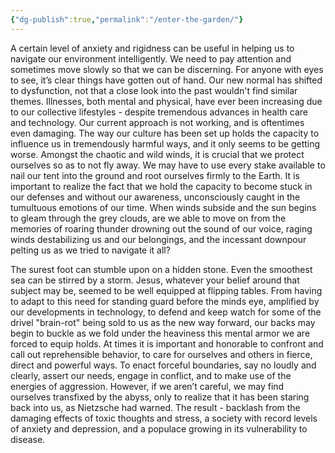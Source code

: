 ```yaml
---
{"dg-publish":true,"permalink":"/enter-the-garden/"}
---
```


A certain level of anxiety and rigidness can be useful in helping us to navigate our environment intelligently. We need to pay attention and sometimes move slowly so that we can be discerning. For anyone with eyes to see, it’s clear things have gotten out of hand. Our new normal has shifted to dysfunction, not that a close look into the past wouldn't find similar themes. Illnesses, both mental and physical, have ever been increasing due to our collective lifestyles - despite tremendous advances in health care and technology. Our current approach is not working, and is oftentimes even damaging. The way our culture has been set up holds the capacity to influence us in tremendously harmful ways, and it only seems to be getting worse. Amongst the chaotic and wild winds, it is crucial that we protect ourselves so as to not fly away. We may have to use every stake available to nail our tent into the ground and root ourselves firmly to the Earth. It is important to realize the fact that we hold the capacity to become stuck in our defenses and without our awareness, unconsciously caught in the tumultuous emotions of our time. When winds subside and the sun begins to gleam through the grey clouds, are we able to move on from the memories of roaring thunder drowning out the sound of our voice, raging winds destabilizing us and our belongings, and the incessant downpour pelting us as we tried to navigate it all? 

The surest foot can stumble upon on a hidden stone. Even the smoothest sea can be stirred by a storm. Jesus, whatever your belief around that subject may be, seemed to be well equipped at flipping tables. From having to adapt to this need for standing guard before the minds eye, amplified by our developments in technology, to defend and keep watch for some of the drivel "brain-rot" being sold to us as the new way forward, our backs may begin to buckle as we fold under the heaviness this mental armor we are forced to equip holds. At times it is important and honorable to confront and call out reprehensible behavior, to care for ourselves and others in fierce, direct and powerful ways. To enact forceful boundaries, say no loudly and clearly, assert our needs, engage in conflict, and to make use of the energies of aggression. However, if we aren’t careful, we may find ourselves transfixed by the abyss, only to realize that it has been staring back into us, as Nietzsche had warned. The result - backlash from the damaging effects of toxic thoughts and stress, a society with record levels of anxiety and depression, and a populace growing in its vulnerability to disease. 